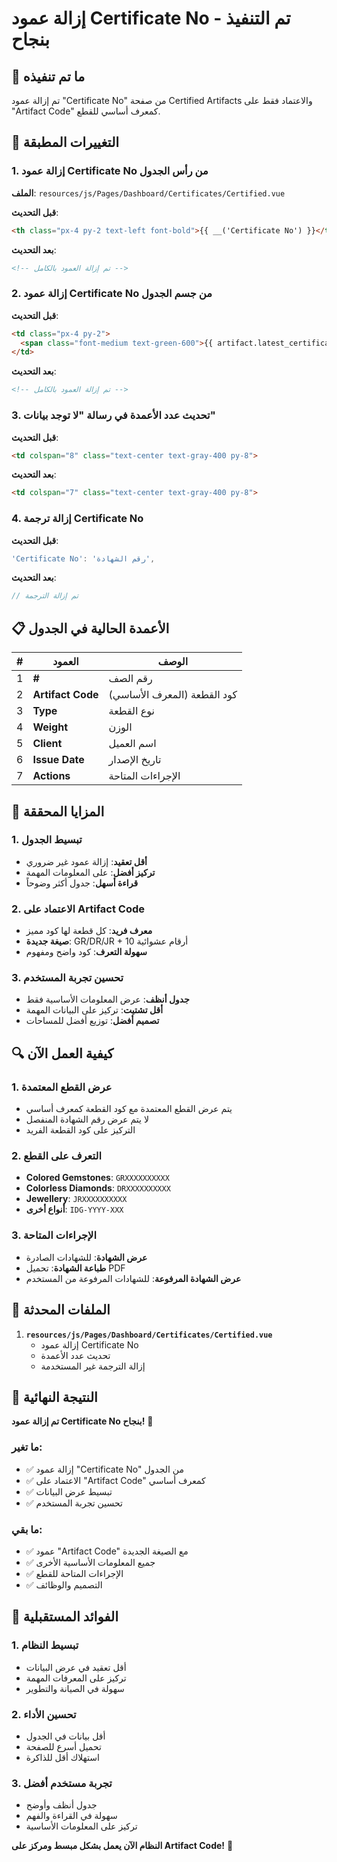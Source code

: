 # إزالة عمود Certificate No - تم التنفيذ بنجاح

## 🎯 ما تم تنفيذه

تم إزالة عمود "Certificate No" من صفحة Certified Artifacts والاعتماد فقط على "Artifact Code" كمعرف أساسي للقطع.

## 🔄 التغييرات المطبقة

### 1. إزالة عمود Certificate No من رأس الجدول
**الملف**: `resources/js/Pages/Dashboard/Certificates/Certified.vue`

**قبل التحديث**:
```html
<th class="px-4 py-2 text-left font-bold">{{ __('Certificate No') }}</th>
```

**بعد التحديث**:
```html
<!-- تم إزالة العمود بالكامل -->
```

### 2. إزالة عمود Certificate No من جسم الجدول
**قبل التحديث**:
```html
<td class="px-4 py-2">
  <span class="font-medium text-green-600">{{ artifact.latest_certificate?.certificate_number || '-' }}</span>
</td>
```

**بعد التحديث**:
```html
<!-- تم إزالة العمود بالكامل -->
```

### 3. تحديث عدد الأعمدة في رسالة "لا توجد بيانات"
**قبل التحديث**:
```html
<td colspan="8" class="text-center text-gray-400 py-8">
```

**بعد التحديث**:
```html
<td colspan="7" class="text-center text-gray-400 py-8">
```

### 4. إزالة ترجمة Certificate No
**قبل التحديث**:
```javascript
'Certificate No': 'رقم الشهادة',
```

**بعد التحديث**:
```javascript
// تم إزالة الترجمة
```

## 📋 الأعمدة الحالية في الجدول

| # | العمود | الوصف |
|---|---------|--------|
| 1 | **#** | رقم الصف |
| 2 | **Artifact Code** | كود القطعة (المعرف الأساسي) |
| 3 | **Type** | نوع القطعة |
| 4 | **Weight** | الوزن |
| 5 | **Client** | اسم العميل |
| 6 | **Issue Date** | تاريخ الإصدار |
| 7 | **Actions** | الإجراءات المتاحة |

## 🎯 المزايا المحققة

### 1. تبسيط الجدول
- **أقل تعقيد**: إزالة عمود غير ضروري
- **تركيز أفضل**: على المعلومات المهمة
- **قراءة أسهل**: جدول أكثر وضوحاً

### 2. الاعتماد على Artifact Code
- **معرف فريد**: كل قطعة لها كود مميز
- **صيغة جديدة**: GR/DR/JR + 10 أرقام عشوائية
- **سهولة التعرف**: كود واضح ومفهوم

### 3. تحسين تجربة المستخدم
- **جدول أنظف**: عرض المعلومات الأساسية فقط
- **أقل تشتيت**: تركيز على البيانات المهمة
- **تصميم أفضل**: توزيع أفضل للمساحات

## 🔍 كيفية العمل الآن

### 1. عرض القطع المعتمدة
- يتم عرض القطع المعتمدة مع كود القطعة كمعرف أساسي
- لا يتم عرض رقم الشهادة المنفصل
- التركيز على كود القطعة الفريد

### 2. التعرف على القطع
- **Colored Gemstones**: `GRXXXXXXXXXX`
- **Colorless Diamonds**: `DRXXXXXXXXXX`
- **Jewellery**: `JRXXXXXXXXXX`
- **أنواع أخرى**: `IDG-YYYY-XXX`

### 3. الإجراءات المتاحة
- **عرض الشهادة**: للشهادات الصادرة
- **طباعة الشهادة**: تحميل PDF
- **عرض الشهادة المرفوعة**: للشهادات المرفوعة من المستخدم

## 📁 الملفات المحدثة

1. **`resources/js/Pages/Dashboard/Certificates/Certified.vue`**
   - إزالة عمود Certificate No
   - تحديث عدد الأعمدة
   - إزالة الترجمة غير المستخدمة

## 🚀 النتيجة النهائية

**تم إزالة عمود Certificate No بنجاح!** 🎉

### ما تغير:
- ✅ إزالة عمود "Certificate No" من الجدول
- ✅ الاعتماد على "Artifact Code" كمعرف أساسي
- ✅ تبسيط عرض البيانات
- ✅ تحسين تجربة المستخدم

### ما بقي:
- ✅ عمود "Artifact Code" مع الصيغة الجديدة
- ✅ جميع المعلومات الأساسية الأخرى
- ✅ الإجراءات المتاحة للقطع
- ✅ التصميم والوظائف

## 🔮 الفوائد المستقبلية

### 1. تبسيط النظام
- أقل تعقيد في عرض البيانات
- تركيز على المعرفات المهمة
- سهولة في الصيانة والتطوير

### 2. تحسين الأداء
- أقل بيانات في الجدول
- تحميل أسرع للصفحة
- استهلاك أقل للذاكرة

### 3. تجربة مستخدم أفضل
- جدول أنظف وأوضح
- سهولة في القراءة والفهم
- تركيز على المعلومات الأساسية

**النظام الآن يعمل بشكل مبسط ومركز على Artifact Code!** 🎯 